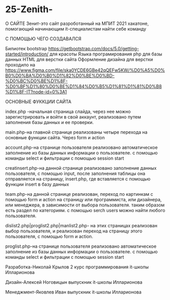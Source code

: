 # 25-Zenith-
О САЙТЕ
Зенит-это сайт разроботанный на МПИТ 2021 хакатоне, помогающий начинающим it-специалистам найти себе команду

С ПОМОЩЬЮ ЧЕГО СОЗДАВАЛСЯ

Билиотек bootstrap https://getbootstrap.com/docs/5.0/getting-started/introduction/ для красоты
Языка програмирования php для базы данных
HTML для верстки сайта
Оформление дизайна для верстки проходило на https://www.figma.com/file/ska0YCDE6GBe42qQEFw5KW/%D0%A5%D0%B0%D0%BA%D0%B0%D1%82%D0%BE%D0%BD-%D0%BC%D0%BE%D1%8F-%D0%BF%D1%80%D0%BE%D1%84%D0%B5%D1%81%D1%81%D0%B8%D1%8F-IT?node-id=0%3A1


ОСНОВНЫЕ ФУККЦИИ САЙТА 

index.php -начальная страница слайда, через нее можно зарегистрировать и войти в свой аккаунт, реализовано путем заполнения базы данных и ее проверки.

main.php-на главной странице реализованы четыре перехода на основные функции сайта. 
Через form и action

account.php-на странице пользователя реализовано автоматическое заполнение из базы данных информации о пользователе. с помощью команды select и фильтрации с помощью session start  

creatinsert.php-на данной странице реализовано заполнение данных пользователя, с помощью input, после заполнения таблицы она отправляется на страницу, insert.php, где вставляется с помощью функции insert в базу данных

team.php-на данной странице реализован, переход по картинкам с помощью form и action на страницу или программиста, или дизайнера, или менеджера, в зависимости от выбора пользователя. таким образом есть раздел по категориям.
с помощью serch users можно  найти любого пользователя.

dislist2.php|proglist2.php|manlist2.php- на этих страницах реализован выбор пользователя,
и реализован переход на страницу этого пользователя, с помощью form и action.

proglist.php-на странице пользователя реализовано автоматическое заполнение из базы данных информации о пользователе. с помощью команды select и фильтрации с помощью session start 

Разработка-Николай Крылов 2 курс программирования it-школы Илларионова

Дизайн-Алексей Ноговицын выпускник it-школы Илларионова

Менеджмент-Яковлев Иван выпускник it-школы Илларионова
